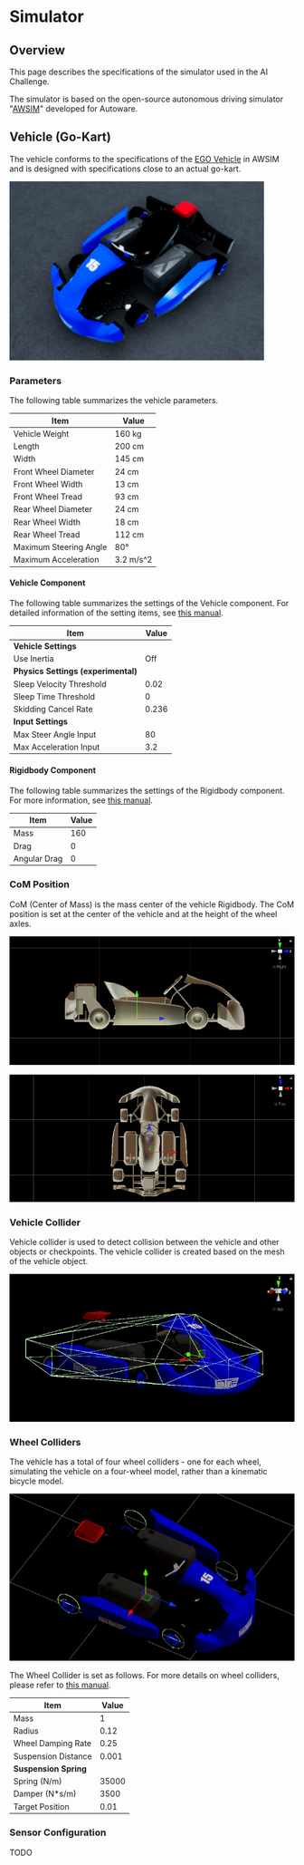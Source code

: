 # Simulator

## Overview

This page describes the specifications of the simulator used in the AI Challenge.

The simulator is based on the open-source autonomous driving simulator "[AWSIM](https://github.com/tier4/AWSIM)" developed for Autoware.

## Vehicle (Go-Kart)

The vehicle conforms to the specifications of the [EGO Vehicle](https://tier4.github.io/AWSIM/Components/Vehicle/EgoVehicle/) in AWSIM and is designed with specifications close to an actual go-kart.

![vehicle-appearance](./images/vehicle-appearance.png)

### Parameters

The following table summarizes the vehicle parameters.

| **Item**               | **Value** |
| ---------------------- | --------- |
| Vehicle Weight         | 160 kg    |
| Length                 | 200 cm    |
| Width                  | 145 cm    |
| Front Wheel Diameter   | 24 cm     |
| Front Wheel Width      | 13 cm     |
| Front Wheel Tread      | 93 cm     |
| Rear Wheel Diameter    | 24 cm     |
| Rear Wheel Width       | 18 cm     |
| Rear Wheel Tread       | 112 cm    |
| Maximum Steering Angle | 80°       |
| Maximum Acceleration   | 3.2 m/s^2 |

#### Vehicle Component

The following table summarizes the settings of the Vehicle component. For detailed information of the setting items, see [this manual](https://tier4.github.io/AWSIM/Components/Vehicle/EgoVehicle/#vehicle-script).

| **Item**                            | **Value** |
| ----------------------------------- | --------- |
| **Vehicle Settings**                |           |
| Use Inertia                         | Off       |
| **Physics Settings (experimental)** |           |
| Sleep Velocity Threshold            | 0.02      |
| Sleep Time Threshold                | 0         |
| Skidding Cancel Rate                | 0.236     |
| **Input Settings**                  |           |
| Max Steer Angle Input               | 80        |
| Max Acceleration Input              | 3.2       |

#### Rigidbody Component

The following table summarizes the settings of the Rigidbody component. For more information, see [this manual](https://tier4.github.io/AWSIM/Components/Vehicle/EgoVehicle/#rigidbody).

| **Item**     | **Value** |
| ------------ | --------- |
| Mass         | 160       |
| Drag         | 0         |
| Angular Drag | 0         |

### CoM Position

CoM (Center of Mass) is the mass center of the vehicle Rigidbody. The CoM position is set at the center of the vehicle and at the height of the wheel axles.

![side-view-of-com](./images/side-view-of-com.png)

![top-view-of-com](./images/top-view-of-com.png)

### Vehicle Collider

Vehicle collider is used to detect collision between the vehicle and other objects or checkpoints. The vehicle collider is created based on the mesh of the vehicle object.

![body-collider](./images/body-collider.png)

### Wheel Colliders

The vehicle has a total of four wheel colliders - one for each wheel, simulating the vehicle on a four-wheel model, rather than a kinematic bicycle model.

![wheel-collider](./images/wheel-collider.png)

The Wheel Collider is set as follows. For more details on wheel colliders, please refer to [this manual](https://tier4.github.io/AWSIM/Components/Vehicle/EgoVehicle/#wheels-colliders).

| **Item**              | **Value** |
| --------------------- | --------- |
| Mass                  | 1         |
| Radius                | 0.12      |
| Wheel Damping Rate    | 0.25      |
| Suspension Distance   | 0.001     |
| **Suspension Spring** |           |
| Spring (N/m)          | 35000     |
| Damper (N\*s/m)       | 3500      |
| Target Position       | 0.01      |

### Sensor Configuration

TODO
